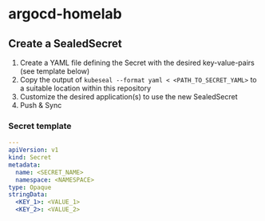 # argocd-homelab

## Create a SealedSecret

1. Create a YAML file defining the Secret with the desired key-value-pairs (see template below)
2. Copy the output of `kubeseal --format yaml < <PATH_TO_SECRET_YAML>` to a suitable location within this repository
3. Customize the desired application(s) to use the new SealedSecret
4. Push & Sync

### Secret template

```yaml
---
apiVersion: v1
kind: Secret
metadata:
  name: <SECRET_NAME>
  namespace: <NAMESPACE>
type: Opaque
stringData:
  <KEY_1>: <VALUE_1>
  <KEY_2>: <VALUE_2>
```
